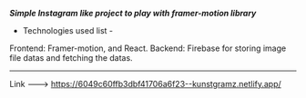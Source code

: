***Simple Instagram like project to play with framer-motion library***

- Technologies used list -

Frontend: Framer-motion, and React.
Backend: Firebase for storing image file datas and fetching the datas. 

---------------------------------------------------------------------------------------------------------------------------------------------------------------------------------
Link ---> https://6049c60ffb3dbf41706a6f23--kunstgramz.netlify.app/
